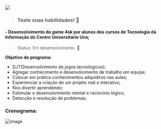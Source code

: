 
<img src="https://user-images.githubusercontent.com/89430780/145102729-01a091c5-5f23-4b03-9aa2-12e40d4dd44f.png" idth="30px" />


  
 >  ### Teste suas habilidades! 👾

#### - Desenvolvimento do game 4sk por alunos dos cursos de Tecnologia da Informação do Centro Universitário Una;
> Status: Em desenvolvimento. 🚩

**Objetivo do programa:**

+ DJT(Desenvolvimento de jogos tecnológicos);
+ Agregar conhecimento e desenvolvimento de trabalho em equipe;
+ Colocar em prática conhecimentos adquidiros nas aulas; 
+ Experienciar a criação de um projeto real e interativo;
+ Nos divertir aprendendo;
+ Estimular o desenvolvimento mental e raciocínio lógico;
+ Detecção e resolução de problemas;


### Cronograma:

![image](https://user-images.githubusercontent.com/90286315/142337191-031694d5-e00b-43a3-8f9a-de549ee43bbf.png)






